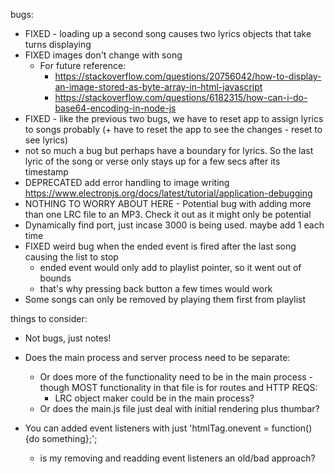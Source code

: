 bugs:

- FIXED - loading up a second song causes two lyrics objects that take turns displaying
- FIXED images don't change with song
  - For future reference:
    - https://stackoverflow.com/questions/20756042/how-to-display-an-image-stored-as-byte-array-in-html-javascript
    - https://stackoverflow.com/questions/6182315/how-can-i-do-base64-encoding-in-node-js
- FIXED - like the previous two bugs, we have to reset app to assign lyrics to songs probably (+ have to reset the app to see the changes - reset to see lyrics)
- not so much a bug but perhaps have a boundary for lyrics. So the last lyric of the song or verse only stays up for a few secs after its timestamp
- DEPRECATED add error handling to image writing
  https://www.electronjs.org/docs/latest/tutorial/application-debugging
- NOTHING TO WORRY ABOUT HERE - Potential bug with adding more than one LRC file to an MP3. Check it out as it might only be potential
- Dynamically find port, just incase 3000 is being used. maybe add 1 each time
- FIXED weird bug when the ended event is fired after the last song causing the list to stop
  - ended event would only add to playlist pointer, so it went out of bounds
  - that's why pressing back button a few times would work
- Some songs can only be removed by playing them first from playlist


things to consider:
  - Not bugs, just notes!

  - Does the main process and server process need to be separate:
    - Or does more of the functionality need to be in the main process - though MOST functionality in that file is for routes and HTTP REQS:
      - LRC object maker could be in the main process?
    - Or does the main.js file just deal with initial rendering plus thumbar?
  - You can added event listeners with just 'htmlTag.onevent = function() {do something};';
    - is my removing and readding event listeners an old/bad approach?